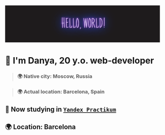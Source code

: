 ![Header](./images/header.gif)

# 🤗 I'm Danya, 20 y.o. web-developer

> ### 🌍 Native city: Moscow, Russia

> ### 🌍 Actual location: Barcelona, Spain

## 🧐 Now studying in [```Yandex Practikum```](https://practicum.yandex.ru/)

## 🌍 Location: Barcelona




<!--
**DanyaLiupinin/DanyaLiupinin** is a ✨ _special_ ✨ repository because its `README.md` (this file) appears on your GitHub profile.

Here are some ideas to get you started:

- 🔭 I’m currently working on ...
- 🌱 I’m currently learning ...
- 👯 I’m looking to collaborate on ...
- 🤔 I’m looking for help with ...
- 💬 Ask me about ...
- 📫 How to reach me: ...
- 😄 Pronouns: ...
- ⚡ Fun fact: ...
-->
